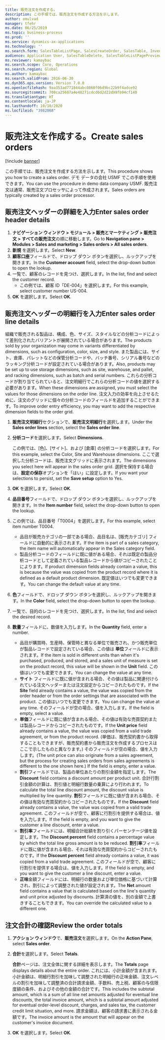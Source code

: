```yaml
---
title: 販売注文を作成する。
description: この手順では、販売注文を作成する方法を示します。
author: omulvad
manager: tfehr
ms.date: 06/25/2019
ms.topic: business-process
ms.prod: ''
ms.service: dynamics-ax-applications
ms.technology: ''
ms.search.form: SalesTableListPage, SalesCreateOrder, SalesTable, InventDimParmFixed, InventProductDimensionLookup, SalesTotals
audience: Application User, SalesTableDelete, SalesTableListPagePreviewPage, SalesUpdateRemain
ms.reviewer: kamaybac
ms.search.scope: Core, Operations
ms.search.region: Global
ms.author: kamaybac
ms.search.validFrom: 2016-06-30
ms.dyn365.ops.version: Version 7.0.0
ms.openlocfilehash: 9aa353ad771844abc0860f06d9bc22b9f4adce92
ms.sourcegitcommit: 708ca25687a4e48271cdcd6d2d22d99fb94cf140
ms.translationtype: HT
ms.contentlocale: ja-JP
ms.lasthandoff: 10/10/2020
ms.locfileid: "3982068"
---
```

# <a name="create-sales-orders"></a><span data-ttu-id="28fb0-103">販売注文を作成する。</span><span class="sxs-lookup"><span data-stu-id="28fb0-103">Create sales orders</span></span>

[!include [banner](../../includes/banner.md)]

<span data-ttu-id="28fb0-104">この手順では、販売注文を作成する方法を示します。</span><span class="sxs-lookup"><span data-stu-id="28fb0-104">This procedure shows you how to create a sales order.</span></span> <span data-ttu-id="28fb0-105">デモ データの会社 USMF でこの手順を使用できます。</span><span class="sxs-lookup"><span data-stu-id="28fb0-105">You can use the procedure in demo data company USMF.</span></span> <span data-ttu-id="28fb0-106">販売注文は通常、販売注文プロセッサによって作成されます。</span><span class="sxs-lookup"><span data-stu-id="28fb0-106">Sales orders are typically created by a sales order processor.</span></span> 

## <a name="enter-sales-order-header-details"></a><span data-ttu-id="28fb0-107">販売注文ヘッダーの詳細を入力</span><span class="sxs-lookup"><span data-stu-id="28fb0-107">Enter sales order header details</span></span>
1. <span data-ttu-id="28fb0-108">**ナビゲーション ウィンドウ > モジュール > 販売とマーケティング > 販売注文 > すべての販売注文**の順に移動します。</span><span class="sxs-lookup"><span data-stu-id="28fb0-108">Go to **Navigation pane > Modules > Sales and marketing > Sales orders > All sales orders**.</span></span>
2. <span data-ttu-id="28fb0-109">**新規** を選択します。</span><span class="sxs-lookup"><span data-stu-id="28fb0-109">Select **New**.</span></span>
3. <span data-ttu-id="28fb0-110">**顧客口座**フィールドで、ドロップ ダウン ボタンを選択し、ルックアップを開きます。</span><span class="sxs-lookup"><span data-stu-id="28fb0-110">In the **Customer account** field, select the drop-down button to open the lookup.</span></span>
4. <span data-ttu-id="28fb0-111">一覧で、顧客のレコードを見つけ、選択します。</span><span class="sxs-lookup"><span data-stu-id="28fb0-111">In the list, find and select the customer record.</span></span>
    - <span data-ttu-id="28fb0-112">この例では、顧客 ID「DE-004」を選択します。</span><span class="sxs-lookup"><span data-stu-id="28fb0-112">For this example, select customer number US-004.</span></span>  
5. <span data-ttu-id="28fb0-113">**OK** を選択します。</span><span class="sxs-lookup"><span data-stu-id="28fb0-113">Select **OK**.</span></span>

## <a name="enter-sales-order-line-details"></a><span data-ttu-id="28fb0-114">販売注文ヘッダーの明細行を入力</span><span class="sxs-lookup"><span data-stu-id="28fb0-114">Enter sales order line details</span></span>
    
<span data-ttu-id="28fb0-115">組織で販売される製品は、構成、色、サイズ、スタイルなどの分析コードによって差別化されたバリアントが展開されている場合があります。</span><span class="sxs-lookup"><span data-stu-id="28fb0-115">The products sold by your organization may come in variants differentiated by dimensions, such as configuration, color, size, and style.</span></span> <span data-ttu-id="28fb0-116">また製品には、サイト、倉庫、パレットなどの保管分析コードや、バッチ番号、シリアル番号などのラッキング分析コードが設定されている場合があります。</span><span class="sxs-lookup"><span data-stu-id="28fb0-116">Also, products may be set up to use storage dimensions, such as site, warehouse, and pallet, and racking dimensions, such as batch and serial numbers.</span></span> <span data-ttu-id="28fb0-117">これらの分析コードが割り当てられていると、注文明細行でこれらの分析コードの値を選択する必要があります。</span><span class="sxs-lookup"><span data-stu-id="28fb0-117">When these dimensions are assigned, you must select the values for those dimensions on the order line.</span></span> <span data-ttu-id="28fb0-118">注文入力の効率を向上させるために、注文のグリッドに個々の分析コードのフィールドを追加することができます。</span><span class="sxs-lookup"><span data-stu-id="28fb0-118">To improve order entry efficiency, you may want to add the respective dimension fields to the order grid.</span></span>
    
1. <span data-ttu-id="28fb0-119">**販売注文明細行**セクションで、**販売注文明細行**を選択します。</span><span class="sxs-lookup"><span data-stu-id="28fb0-119">Under the **Sales order lines** section, select the **Sales order line**.</span></span>
2. <span data-ttu-id="28fb0-120">**分析コード**を選択します。</span><span class="sxs-lookup"><span data-stu-id="28fb0-120">Select **Dimensions**.</span></span>
    
    <span data-ttu-id="28fb0-121">この例では、[色]、[サイト]、および [倉庫] の分析コードを選択します。</span><span class="sxs-lookup"><span data-stu-id="28fb0-121">For this example, select the Color, Site and Warehouse dimensions.</span></span> <span data-ttu-id="28fb0-122">ここで選択した分析コードは、販売注文グリッドに表示されます。</span><span class="sxs-lookup"><span data-stu-id="28fb0-122">The dimensions you select here will appear in the sales order grid.</span></span> <span data-ttu-id="28fb0-123">選択を保持する場合は、**設定の保存**オプションを「はい」に設定します。</span><span class="sxs-lookup"><span data-stu-id="28fb0-123">If you want your selections to persist, set the **Save setup** option to Yes.</span></span>
    
3. <span data-ttu-id="28fb0-124">**OK** を選択します。</span><span class="sxs-lookup"><span data-stu-id="28fb0-124">Select **OK**.</span></span>
4. <span data-ttu-id="28fb0-125">**品目番号**フィールドで、ドロップ ダウン ボタンを選択し、ルックアップを開きます。</span><span class="sxs-lookup"><span data-stu-id="28fb0-125">In the **Item number** field, select the drop-down button to open the lookup.</span></span>
5. <span data-ttu-id="28fb0-126">この例では、品目番号「T0004」を選択します。</span><span class="sxs-lookup"><span data-stu-id="28fb0-126">For this example, select item number T0004.</span></span>
    - <span data-ttu-id="28fb0-127">品目が販売カテゴリの一部である場合、品目名は、[販売カテゴリ] フィールドに自動的に表示されます。</span><span class="sxs-lookup"><span data-stu-id="28fb0-127">If the item is part of a sales category, the item name will automatically appear in the Sales category field.</span></span>  
    - <span data-ttu-id="28fb0-128">製品分析コードのフィールドに既に値がある場合、それは既定の製品分析コードとして定義されている製品レコードから値がコピーされたことによります。</span><span class="sxs-lookup"><span data-stu-id="28fb0-128">If product dimension fields already contain a value, this is because the value was copied from the product record where it is defined as a default product dimension.</span></span> <span data-ttu-id="28fb0-129">既定値はいつでも変更できます。</span><span class="sxs-lookup"><span data-stu-id="28fb0-129">You can change the default value at any time.</span></span>   
6. <span data-ttu-id="28fb0-130">**色**フィールドで、ドロップ ダウン ボタンを選択し、ルックアップを開きます。</span><span class="sxs-lookup"><span data-stu-id="28fb0-130">In the **Color** field, select the drop-down button to open the lookup.</span></span>
7. <span data-ttu-id="28fb0-131">一覧で、目的のレコードを見つけ、選択します。</span><span class="sxs-lookup"><span data-stu-id="28fb0-131">In the list, find and select the desired record.</span></span>
8. <span data-ttu-id="28fb0-132">**数量**フィールドに、数値を入力します。</span><span class="sxs-lookup"><span data-stu-id="28fb0-132">In the **Quantity** field, enter a number.</span></span>
    - <span data-ttu-id="28fb0-133">品目が購買時、生産時、保管時と異なる単位で販売され、かつ販売単位が製品レコードで設定されている場合、この値は **単位**フィールドに表示されます。</span><span class="sxs-lookup"><span data-stu-id="28fb0-133">If the item is sold in different units than when it's purchased, produced, and stored, and a sales unit of measure is set on the product record, this value will be shown in the **Unit** field.</span></span> <span data-ttu-id="28fb0-134">この値はいつでも変更できます。</span><span class="sxs-lookup"><span data-stu-id="28fb0-134">You can change the value at any time.</span></span>   
    - <span data-ttu-id="28fb0-135">**サイト** フィールドに既に値が含まれる場合、その値は製品に関連付けられている注文ヘッダーまたは注文設定からコピーされたものです。</span><span class="sxs-lookup"><span data-stu-id="28fb0-135">If the **Site** field already contains a value, the value was copied from the order header or from the order settings that are associated with the product.</span></span> <span data-ttu-id="28fb0-136">この値はいつでも変更できます。</span><span class="sxs-lookup"><span data-stu-id="28fb0-136">You can change the value at any time.</span></span> <span data-ttu-id="28fb0-137">そのフィールドが空の場合、値を入力します。</span><span class="sxs-lookup"><span data-stu-id="28fb0-137">If the field is empty, select a value.</span></span>   
    - <span data-ttu-id="28fb0-138">**単価**フィールドに既に値が含まれる場合、その値は有効な売買契約または製品レコードからコピーされたものです。</span><span class="sxs-lookup"><span data-stu-id="28fb0-138">If the **Unit price** field already contains a value, the value was copied from a valid trade agreement, or from the product record.</span></span> <span data-ttu-id="28fb0-139">(単価は、販売契約書から取得することもできますが、販売契約書から販売注文を作成するプロセスはここで示したものと異なります。) そのフィールドが空の場合、値を入力します。</span><span class="sxs-lookup"><span data-stu-id="28fb0-139">(The unit price can also originate from a sales agreement, but the process for creating sales orders from sales agreements is different to the one shown here.) If the field is empty, enter a value.</span></span>   
    - <span data-ttu-id="28fb0-140">**割引**フィールドでは、製品の単位あたりの割引金額を指定します。</span><span class="sxs-lookup"><span data-stu-id="28fb0-140">The **Discount** field contains a discount amount per product unit.</span></span> <span data-ttu-id="28fb0-141">合計行割引金額の計算は、割引値と明細行数量の乗算により行われます。</span><span class="sxs-lookup"><span data-stu-id="28fb0-141">To calculate the total line discount amount, the discount value is multiplied by line quantity.</span></span> <span data-ttu-id="28fb0-142">**割引**フィールドに既に値が含まれる場合、その値は有効な売買契約からコピーされたものです。</span><span class="sxs-lookup"><span data-stu-id="28fb0-142">If the **Discount** field already contains a value, the value was copied from a valid trade agreement.</span></span> <span data-ttu-id="28fb0-143">このフィールドが空で、顧客に行割引を提供する場合は、値を入力します。</span><span class="sxs-lookup"><span data-stu-id="28fb0-143">If the field is empty, and you want to give the customer a line discount, enter a value.</span></span>  
    - <span data-ttu-id="28fb0-144">**割引率**フィールドには、明細合計総額を割り引くパーセンテージ値を設定します。</span><span class="sxs-lookup"><span data-stu-id="28fb0-144">The **Discount percent** field contains a percentage value by which the total line gross amount is to be reduced.</span></span>  <span data-ttu-id="28fb0-145">**割引率**フィールドに既に値が含まれる場合、それは有効な売買契約からコピーされたものです。</span><span class="sxs-lookup"><span data-stu-id="28fb0-145">If the **Discount percent** field already contains a value, it was copied from a valid trade agreement.</span></span> <span data-ttu-id="28fb0-146">このフィールドが空で、顧客に行割引を提供する場合は、値を入力します。</span><span class="sxs-lookup"><span data-stu-id="28fb0-146">If the field is empty, and you want to give the customer a line discount, enter a value.</span></span> 
    - <span data-ttu-id="28fb0-147">**正味**金額フィールドには、明細行の数量および単位価格に基づいて計算され、割引によって調整された値が設定されます。</span><span class="sxs-lookup"><span data-stu-id="28fb0-147">The **Net** amount field contains a value that is calculated based on the line's quantity and unit price adjusted by discounts.</span></span>  <span data-ttu-id="28fb0-148">計算済の値を、別の金額で上書きすることもできます。</span><span class="sxs-lookup"><span data-stu-id="28fb0-148">You can override the calculated value to a different one.</span></span>  

## <a name="review-the-order-totals"></a><span data-ttu-id="28fb0-149">注文合計の確認</span><span class="sxs-lookup"><span data-stu-id="28fb0-149">Review the order totals</span></span>
1. <span data-ttu-id="28fb0-150">**アクション ウィンドウ**で、**販売注文**を選択します。</span><span class="sxs-lookup"><span data-stu-id="28fb0-150">On the **Action Pane**, select **Sales order**.</span></span>
2. <span data-ttu-id="28fb0-151">**合計**を選択します。</span><span class="sxs-lookup"><span data-stu-id="28fb0-151">Select **Totals**.</span></span>
    
    <span data-ttu-id="28fb0-152">**合計**ページは、注文全体に関する詳細を表示します。</span><span class="sxs-lookup"><span data-stu-id="28fb0-152">The **Totals** page displays details about the entire order.</span></span> <span data-ttu-id="28fb0-153">これには、小計金額が含まれます。小計金額は、明細行割引を加味して調整された明細行の正味金額、注文レベルの割引を加味して調整済の合計請求金額、手数料、売上税、顧客の与信限度額の条件、およびその他の金額の合計です。</span><span class="sxs-lookup"><span data-stu-id="28fb0-153">This includes the subtotal amount, which is a sum of all line net amounts adjusted for eventual line discounts, the total invoice amount, which is a subtotal amount adjusted for eventual order-level discount, charges, and sales tax, the customer credit limit situation, and more.</span></span> <span data-ttu-id="28fb0-154">請求金額は、顧客の請求書に表示される金額です。</span><span class="sxs-lookup"><span data-stu-id="28fb0-154">The invoice amount is the amount that will appear on the customer's invoice document.</span></span>  
    
3. <span data-ttu-id="28fb0-155">**OK** を選択します。</span><span class="sxs-lookup"><span data-stu-id="28fb0-155">Select **OK**.</span></span>
